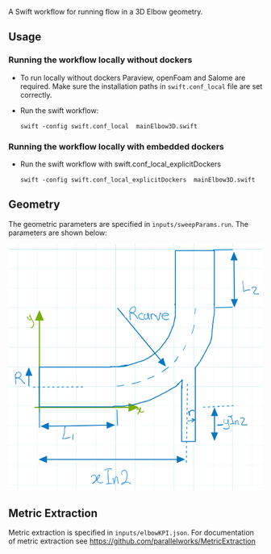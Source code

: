 A Swift workflow for running flow in a 3D Elbow geometry.

Usage
-----

### Running the workflow locally without dockers

-   To run locally without dockers Paraview, openFoam and Salome are required. Make sure the installation paths in `swift.conf_local` file are set correctly.
-   Run the swift workflow:

    ``` example
    swift -config swift.conf_local  mainElbow3D.swift
    ```

### Running the workflow locally with embedded dockers

-   Run the swift workflow with swift.conf\_local\_explicitDockers

    ``` example
    swift -config swift.conf_local_explicitDockers  mainElbow3D.swift
    ```

Geometry
--------

The geometric parameters are specified in `inputs/sweepParams.run`. The parameters are shown below:

![3D Elbow geometry](README_files/elbow3D_geom.png)

Metric Extraction
-----------------

Metric extraction is specified in `inputs/elbowKPI.json`. For documentation of metric extraction see <https://github.com/parallelworks/MetricExtraction>
